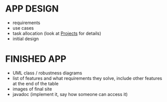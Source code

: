 # APP DESIGN

- requirements
- use cases
- task allocation (look at [Projects](https://github.com/WT000/COM528AE1/projects) for details)
- initial design

# FINISHED APP

- UML class / robustness diagrams
- list of features and what requirements they solve, include other features at the end of the table
- images of final site
- javadoc (implement it, say how someone can access it)
